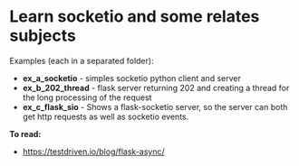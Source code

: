 # Learn socketio and some relates subjects
Examples (each in a separated folder):   
* **ex_a_socketio** - simples socketio python client and server
* **ex_b_202_thread** - flask server returning 202 and creating a thread for the long processing of the request
* **ex_c_flask_sio** - Shows a flask-socketio server, so the server can both get http requests as well as socketio events.  

**To read:**
* https://testdriven.io/blog/flask-async/